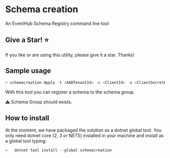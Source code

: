 # Schema creation

An EventHub Schema Registry command line tool

## Give a Star! :star:

If you like or are using this utility, please give it a star. Thanks!

## Sample usage

```powershell
> schemacreation Apply -t <AADTenantId> -c <ClientId> -s <ClientSecretKey> -e <EventHub> -g <SchemaGroup> -f <File>
```

With this tool you can register a schema to the schema group.

⚠️ Schema Group should exists.

## How to install

At the moment, we have packaged the solution as a dotnet global tool. You only need dotnet core (2, 3 or NET5) installed in your machine and install as a global tool typing:

```powershell
>   dotnet tool install --global schemacreation
```
